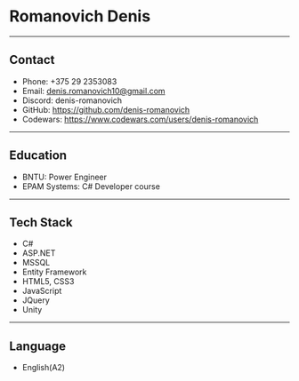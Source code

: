 # Romanovich Denis

---

## Contact

- Phone: +375 29 2353083
- Email: denis.romanovich10@gmail.com
- Discord: denis-romanovich
- GitHub: https://github.com/denis-romanovich
- Codewars: https://www.codewars.com/users/denis-romanovich

---

## Education

- BNTU: Power Engineer
- EPAM Systems: C# Developer course

---

## Tech Stack

- C#
- ASP.NET
- MSSQL
- Entity Framework
- HTML5, CSS3
- JavaScript
- JQuery
- Unity

---

## Language

- English(A2)
